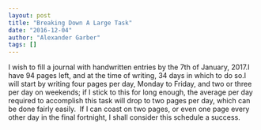 ```yaml
---
layout: post
title: "Breaking Down A Large Task"
date: "2016-12-04"
author: "Alexander Garber"
tags: []
---
```


I wish to fill a journal with handwritten entries by the 7th of January, 2017.I have 94 pages left, and at the time of writing, 34 days in which to do so.I will start by writing four pages per day, Monday to Friday, and two or three per day on weekends; if I stick to this for long enough, the average per day required to accomplish this task will drop to two pages per day, which can be done fairly easily.  If I can coast on two pages, or even one page every other day in the final fortnight, I shall consider this schedule a success.